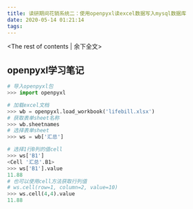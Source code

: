 ```yaml
---
title: 读研期间花销系统二：使用openpyxl读excel数据写入mysql数据库
date: 2020-05-14 01:21:14
tags:
---
```


<!-- more -->
<The rest of contents | 余下全文>

## openpyxl学习笔记

``` python
# 导入openpyxl包
>>> import openpyxl

# 加载excel文档
>>> wb = openpyxl.load_workbook('lifebill.xlsx') 
# 获取表单sheet名称
>>> wb.sheetnames
# 选择表单sheet
>>> ws = wb['汇总']     

# 选择1行B列的值cell
>>> ws['B1'] 
<Cell '汇总'.B1>
>>> ws['B1'].value
11.88
# 也可以使用cell方法获取行列值
# ws.cell(row=1, column=2, value=10)
>>> ws.cell(4,4).value
11.88
```




